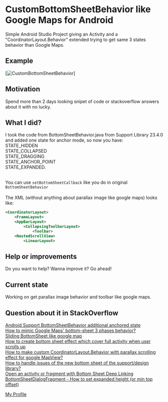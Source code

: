 # CustomBottomSheetBehavior like Google Maps for Android
Simple Android Studio Project giving an Activity and a "CoordinatorLayout.Behavior<V>" extended trying 
to get same 3 states behavior than Google Maps.

## Example
[![CustomBottomSheetBehavior](https://raw.githubusercontent.com/miguelhincapie/CustomBottomSheetBehavior/master/CustomBottomSheetBehaviorLikeGoogleMaps3states.gif)]

## Motivation
Spend more than 2 days looking snipet of code or stackoverflow answers about it with no lucky.

## What I did?
I took the code from BottomSheetBehavior.java from Support Library 23.4.0 and added one state for anchor mode, so now you have:<br>
STATE_HIDDEN<br>
STATE_COLLAPSED<br>
STATE_DRAGGING<br>
STATE_ANCHOR_POINT<br>
STATE_EXPANDED.<br><br>

You can use `setBottomSheetCallback` like you do in original `BottomSheetBehavior`<br><br>
The XML (without anything about parallax image like google maps) looks like:<br>
```xml
<CoordinatorLayout>
    <FrameLayout>
    <AppBarLayout>
        <CollapsingToolbarLayout>
            <Toolbar>
    <NestedScrollView>
        <LinearLayout>
```



## Help or improvements
Do you want to help?
Wanna improve it?
Go ahead!

## Current state
Working on get parallax image behavior and toolbar like google maps.

## Question about it in StackOverflow

[Android Support BottomSheetBehavior additional anchored state](http://stackoverflow.com/questions/36963798/android-support-bottomsheetbehavior-additional-anchored-state)<br>
[How to mimic Google Maps' bottom-sheet 3 phases behavior?](http://stackoverflow.com/questions/34160423/how-to-mimic-google-maps-bottom-sheet-3-phases-behavior/34176633?noredirect=1#comment56361295_34176633)<br>
[Sliding BottomSheet like google map](http://stackoverflow.com/questions/34310530/sliding-bottomsheet-like-google-map)<br>
[How to create bottom sheet effect which cover full activity when user scrolls up](http://stackoverflow.com/questions/35900862/how-to-create-bottom-sheet-effect-which-cover-full-activity-when-user-scrolls-up)<br>
[How to make custom CoordinatorLayout.Behavior with parallax scrolling effect for google MapView?](http://stackoverflow.com/questions/33945085/how-to-make-custom-coordinatorlayout-behavior-with-parallax-scrolling-effect-for)<br>
[How to handle issues of the new bottom sheet of the support/design library?](http://stackoverflow.com/questions/35971546/how-to-handle-issues-of-the-new-bottom-sheet-of-the-support-design-library)<br>
[Open an activity or fragment with Bottom Sheet Deep Linking](http://stackoverflow.com/questions/34243928/open-an-activity-or-fragment-with-bottom-sheet-deep-linking)<br>
[BottomSheetDialogFragment - How to set expanded height (or min top offset)](http://stackoverflow.com/questions/36030879/bottomsheetdialogfragment-how-to-set-expanded-height-or-min-top-offset)


[My Profile](http://stackoverflow.com/users/1332549/miguelhincapiec?tab=profile)
